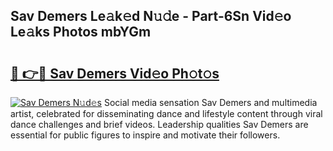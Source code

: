 ## Sav Demers Le𝚊k𝚎d N𝚞𝚍e - Part-6Sn Vid𝚎o Le𝚊ks Photos mbYGm

# <h2><a href="http://fberal.evod.top/?m=Sav+Demers">🔗 👉🔴 Sav Demers Vid𝚎o Ph𝚘t𝚘s</a></h2>

[![Sav Demers N𝚞d𝚎s](https://i.imgur.com/8V9OHl7.gif)](http://fberal.evod.top/?m=Sav+Demers)
Social media sensation Sav Demers and multimedia artist, celebrated for disseminating dance and lifestyle content through viral dance challenges and brief videos. Leadership qualities Sav Demers are essential for public figures to inspire and motivate their followers. 
